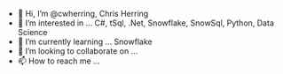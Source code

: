 - 👋 Hi, I’m @cwherring, Chris Herring
- 👀 I’m interested in ...  C#, tSql, .Net, Snowflake, SnowSql, Python, Data Science
- 🌱 I’m currently learning ... Snowflake
- 💞️ I’m looking to collaborate on ...
- 📫 How to reach me ...

<!---
cwherring/cwherring is a ✨ special ✨ repository because its `README.md` (this file) appears on your GitHub profile.
You can click the Preview link to take a look at your changes.
--->
